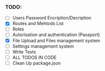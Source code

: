 ### TODO: 
- [ ] Users Password Encription/Decription
- [x] Routes and Mehtods List
- [ ] Roles
- [ ] Autorisation and authentication (Passport)
- [x] File Upload and Files management system
- [ ] Settings management system
- [ ] Write Tests
- [ ] ALL TODOS IN CODE
- [ ] Clean Up package.json